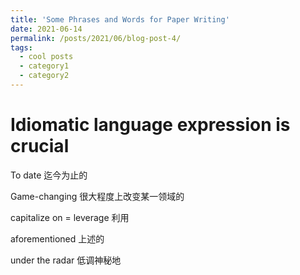 ```yaml
---
title: 'Some Phrases and Words for Paper Writing'
date: 2021-06-14
permalink: /posts/2021/06/blog-post-4/
tags:
  - cool posts
  - category1
  - category2
---
```

Idiomatic language expression is crucial
======
To date 迄今为止的

Game-changing 很大程度上改变某一领域的

capitalize on = leverage 利用

aforementioned 上述的

under the radar 低调神秘地



